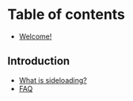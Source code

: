 # Table of contents

* [Welcome!](README.md)

## Introduction

* [What is sideloading?](introduction/what-is-sideloading.md)
* [FAQ](introduction/faq.md)

